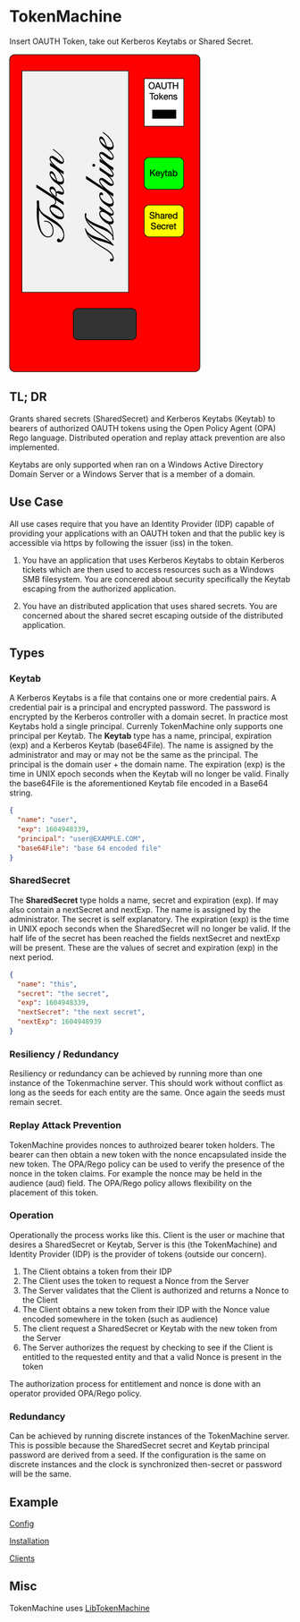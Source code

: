 # TokenMachine

Insert OAUTH Token, take out Kerberos Keytabs or Shared Secret.

![TokenMachine icon](icon/tokenmachine.png)

## TL; DR

Grants shared secrets (SharedSecret) and Kerberos Keytabs (Keytab) to bearers of authorized OAUTH tokens using the Open Policy Agent (OPA) Rego language. Distributed operation and replay attack prevention are also implemented.

Keytabs are only supported when ran on a Windows Active Directory Domain Server or a Windows Server that is a member of a domain.

## Use Case

All use cases require that you have an Identity Provider (IDP) capable of providing your applications with an OAUTH token and that the public key is accessible via https by following the issuer (iss) in the token.

1. You have an application that uses Kerberos Keytabs to obtain Kerberos tickets which are then used to access resources such as a Windows SMB filesystem. You are concered about security specifically the Keytab escaping from the authorized application.

1. You have an distributed application that uses shared secrets. You are concerned about the shared secret escaping outside of the distributed application.

## Types

### Keytab

A Kerberos Keytabs is a file that contains one or more credential pairs. A credential pair is a principal and encrypted password. The password is encrypted by the Kerberos controller with a domain secret. In practice most Keytabs hold a single principal. Currenly TokenMachine only supports one principal per Keytab. The **Keytab** type has a name, principal, expiration (exp) and a Kerberos Keytab (base64File). The  name is assigned by the administrator and may or may not be the same as the principal.  The principal is the domain user + the domain name. The expiration (exp) is the time in UNIX epoch seconds when the Keytab will no longer be valid. Finally the base64File is the aforementioned Keytab file encoded in a Base64 string.

```json
{
  "name": "user",
  "exp": 1604948339,
  "principal": "user@EXAMPLE.COM",
  "base64File": "base 64 encoded file"
}
```

### SharedSecret

The **SharedSecret** type holds a name, secret and expiration (exp). If may also contain a nextSecret and nextExp. The name is assigned by the administrator. The secret is self explanatory. The expiration (exp) is the time in UNIX epoch seconds when the SharedSecret will no longer be valid. If the half life of the secret has been reached the fields nextSecret and nextExp will be present. These are the values of secret and expiration (exp) in the next period.

```json
{
  "name": "this",
  "secret": "the secret",
  "exp": 1604948339,
  "nextSecret": "the next secret",
  "nextExp": 1604948939
}

```
### Resiliency / Redundancy

Resiliency or redundancy can be achieved by running more than one instance of the Tokenmachine server. This should work without conflict as long as the seeds for each entity are the same. Once again the seeds must remain secret.

### Replay Attack Prevention

TokenMachine provides nonces to authroized bearer token holders. The bearer can then obtain a new token with the nonce encapsulated inside the new token. The OPA/Rego policy can be used to verify the presence of the nonce in the token claims. For example the nonce may be held in the audience (aud) field. The OPA/Rego policy allows flexibility on the placement of this token.



### Operation

Operationally the process works like this. Client is the user or machine that desires a SharedSecret or Keytab, Server is this (the TokenMachine) and Identity Provider (IDP) is the provider of tokens (outside our concern).

1. The Client obtains a token from their IDP
1. The Client uses the token to request a Nonce from the Server
1. The Server validates that the Client is authorized and returns a Nonce to the Client
1. The Client obtains a new token from their IDP with the Nonce value encoded somewhere in the token (such as audience)
1. The client request a SharedSecret or Keytab with the new token from the Server
1. The Server authorizes the request by checking to see if the Client is entitled to the requested entity and that a valid Nonce is present in the token

The authorization process for entitlement and nonce is done with an operator provided OPA/Rego policy.

### Redundancy

Can be achieved by running discrete instances of the TokenMachine server. This is possible because the SharedSecret secret and Keytab principal password are derived from a seed. If the configuration is the same on discrete instances and the clock is synchronized then-secret or password will be the same.

## Example

[Config](example/config)

[Installation](example/installation)

[Clients](example/clients)

## Misc

TokenMachine uses [LibTokenMachine](https://github.com/jodydadescott/libtokenmachine)
